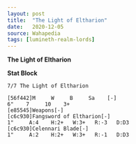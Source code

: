 ```yaml
---
layout: post
title:  "The Light of Eltharion"
date:   2020-12-05
source: Wahapedia
tags: [lumineth-realm-lords]
---
```


**The Light of Eltharion**

**Stat Block**
```
7/7 The Light of Eltharion
```

```
[56f442]M     W     B     Sa    [-]
6"    7     10    3+    
[e85545]Weapons[-]
[c6c930]Fangsword of Eltharion[-]
1"     A:4    H:2+   W:3+   R:-3   D:D3  
[c6c930]Celennari Blade[-]
1"     A:2    H:2+   W:3+   R:-1   D:D3  
```


